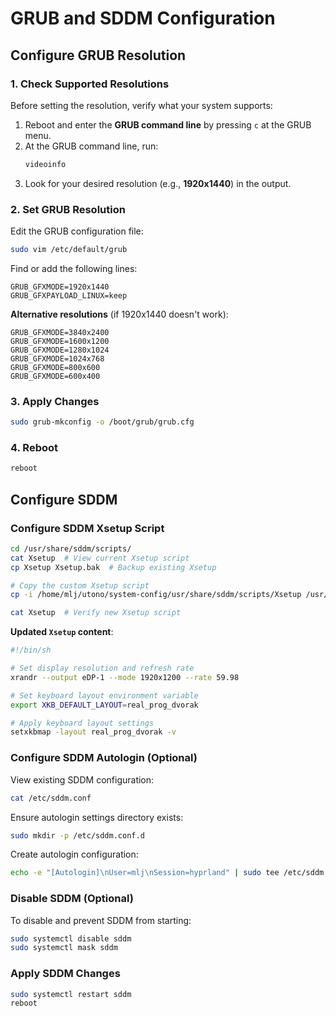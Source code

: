 # GRUB and SDDM Configuration

## Configure GRUB Resolution

### 1. Check Supported Resolutions

Before setting the resolution, verify what your system supports:

1. Reboot and enter the **GRUB command line** by pressing `c` at the GRUB menu.
2. At the GRUB command line, run:
   ```bash
   videoinfo
   ```
3. Look for your desired resolution (e.g., **1920x1440**) in the output.

### 2. Set GRUB Resolution

Edit the GRUB configuration file:

```bash
sudo vim /etc/default/grub
```

Find or add the following lines:

```plaintext
GRUB_GFXMODE=1920x1440
GRUB_GFXPAYLOAD_LINUX=keep
```

**Alternative resolutions** (if 1920x1440 doesn't work):
```plaintext
GRUB_GFXMODE=3840x2400
GRUB_GFXMODE=1600x1200
GRUB_GFXMODE=1280x1024
GRUB_GFXMODE=1024x768
GRUB_GFXMODE=800x600
GRUB_GFXMODE=600x400
```

### 3. Apply Changes

```bash
sudo grub-mkconfig -o /boot/grub/grub.cfg
```

### 4. Reboot

```bash
reboot
```

## Configure SDDM

### Configure SDDM Xsetup Script

```bash
cd /usr/share/sddm/scripts/
cat Xsetup  # View current Xsetup script
cp Xsetup Xsetup.bak  # Backup existing Xsetup

# Copy the custom Xsetup script
cp -i /home/mlj/utono/system-config/usr/share/sddm/scripts/Xsetup /usr/share/sddm/scripts/

cat Xsetup  # Verify new Xsetup script
```

**Updated `Xsetup` content**:
```bash
#!/bin/sh

# Set display resolution and refresh rate
xrandr --output eDP-1 --mode 1920x1200 --rate 59.98

# Set keyboard layout environment variable
export XKB_DEFAULT_LAYOUT=real_prog_dvorak

# Apply keyboard layout settings
setxkbmap -layout real_prog_dvorak -v
```

### Configure SDDM Autologin (Optional)

View existing SDDM configuration:

```bash
cat /etc/sddm.conf
```

Ensure autologin settings directory exists:

```bash
sudo mkdir -p /etc/sddm.conf.d
```

Create autologin configuration:

```bash
echo -e "[Autologin]\nUser=mlj\nSession=hyprland" | sudo tee /etc/sddm.conf.d/autologin.conf
```

### Disable SDDM (Optional)

To disable and prevent SDDM from starting:

```bash
sudo systemctl disable sddm  
sudo systemctl mask sddm  
```

### Apply SDDM Changes

```bash
sudo systemctl restart sddm  
reboot  
```
